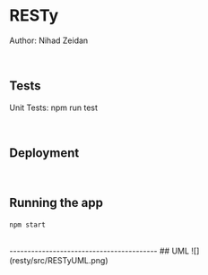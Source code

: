 # RESTy

Author: Nihad Zeidan

<br />

## Tests 
Unit Tests: npm run test

<br />


## Deployment

<br />

## Running the app
`npm start`

<br />
-----------------------------------------
## UML
![](resty/src/RESTyUML.png)


